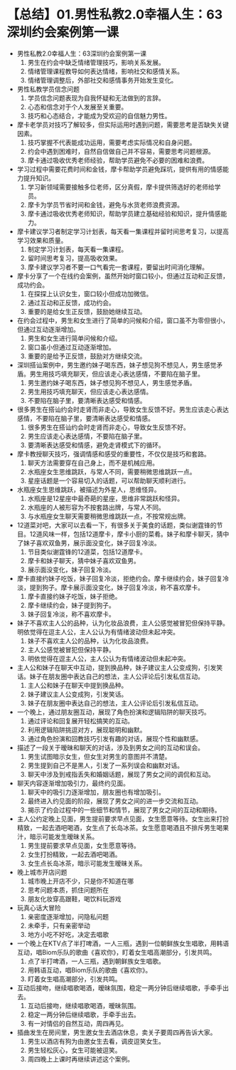 # 【总结】01.男性私教2.0幸福人生：63深圳约会案例第一课

-   男性私教2.0幸福人生：63深圳约会案例第一课
    1.  男生在约会中缺乏情绪管理技巧，影响关系发展。
    2.  情绪管理课程教导如何表达情绪，影响社交和感情关系。
    3.  情绪管理调整后，外部社交和感情事务开始发生变化。
-   男性私教学员信念问题
    1.  学员信念问题表现为自我怀疑和无法做到的言辞。
    2.  心态和信念对于个人发展至关重要。
    3.  技巧和心态结合，才能成为受欢迎的自信魅力男性。
-   摩卡老学员对技巧了解较多，但实际运用时遇到问题，需要思考是否缺失关键因素。
    1.  技巧掌握不代表能成功运用，需要考虑实际情况和自身问题。
    2.  约会中遇到困难时，自然自信做自己并不容易，需要思考问题根源。
    3.  摩卡通过吸收优秀老师经验，帮助学员避免不必要的困难和浪费。
-   学习过程中需要花费时间和金钱，摩卡帮助学员避免踩坑，提供有用的情感能力提升知识。
    1.  学习新领域需要接触多位老师，区分真假，摩卡提供筛选好的老师给学员。
    2.  摩卡为学员节省时间和金钱，避免与水货老师浪费资源。
    3.  摩卡通过吸收优秀老师知识，帮助学员建立基础经验和知识，提升情感能力。
-   摩卡建议学习者制定学习计划表，每天看一集课程并留时间思考复习，以提高学习效果和质量。
    1.  制定学习计划表，每天看一集课程。
    2.  留时间思考复习，提高吸收效果。
    3.  摩卡建议学习者不要一口气看完一套课程，要留出时间消化理解。
-   摩卡分享了一个在线约会案例，虽然开始时窗口较小，但通过互动和正反馈，成功约会。
    1.  在探探上认识女生，窗口较小但成功加微信。
    2.  通过互动和正反馈，成功约会。
    3.  重要的是给女生正反馈，鼓励她继续互动。
-   在约会过程中，男生和女生进行了简单的问候和介绍，窗口虽不为零但很小，但通过互动逐渐增加。
    1.  男生和女生进行简单问候和介绍。
    2.  窗口虽小但通过互动逐渐增加。
    3.  重要的是给予正反馈，鼓励对方继续交流。
-   深圳搭讪案例中，男生邀约妹子喝东西，妹子想见狗不想见人，男生感觉矛盾。男生用技巧填充聊天，但应该走心表达感情，不要陷在脑子里。
    1.  男生邀约妹子喝东西，妹子想见狗不想见人，男生感觉矛盾。
    2.  男生用技巧填充聊天，但应该走心表达感情。
    3.  不要陷在脑子里，要清晰表达感受和情感。
-   很多男生在搭讪约会时走肾而非走心，导致女生反馈不好。男生应该走心表达感情，不要陷在脑子里，要清晰表达感受和情感。
    1.  很多男生在搭讪约会时走肾而非走心，导致女生反馈不好。
    2.  男生应该走心表达感情，不要陷在脑子里。
    3.  要清晰表达感受和情感，避免走肾模式下的循环。
-   摩卡教授聊天技巧，强调情感和感受的重要性，不仅仅是技巧和套路。
    1.  聊天方法需要穿在自己身上，而不是机械应用。
    2.  水瓶座女生思维跳跃，与常人不同，需要稍微思维跳跃一点。
    3.  星座话题是一个容易切入的话题，可以帮助聊天顺利进行。
-   水瓶座女生思维跳跃，被描述为外星人，思维怪异。
    1.  水瓶座是12星座中最奇葩的星座，思维非常跳跃和怪异。
    2.  水瓶座的人被形容为不按套路出牌，与常人不同。
    3.  与水瓶座女生聊天需要稍微思维跳跃一点，不按常规出牌。
-   12道菜对吧，大家可以去看一下，有很多关于美食的话题，类似谢霆锋的节目。12道风味一样，包括12道摩卡，摩卡小厨的菜肴。妹子和摩卡聊天，猜中了妹子喜欢双鱼男，展示面没变化，妹子回复冷淡。
    1.  节目类似谢霆锋的12道菜，包括12道摩卡。
    2.  摩卡和妹子聊天，猜中妹子喜欢双鱼男。
    3.  展示面没变化，妹子回复冷淡。
-   摩卡直接约妹子吃饭，妹子回复冷淡，拒绝约会。摩卡继续约会，妹子回复冷淡，提到狗子。摩卡展示面没变化，妹子回复冷淡，称不喜欢摩卡。
    1.  摩卡直接约妹子吃饭，妹子拒绝。
    2.  摩卡继续约会，妹子提到狗子。
    3.  妹子回复冷淡，称不喜欢摩卡。
-   妹子不喜欢主人公的品种，认为化妆品浪费，主人公感觉被冒犯但保持平静。明依觉得在逗主人公，主人公认为有情绪波动但未起冲突。
    1.  妹子不喜欢主人公的品种，认为化妆品浪费。
    2.  主人公感觉被冒犯但保持平静。
    3.  明依觉得在逗主人公，主人公认为有情绪波动但未起冲突。
-   主人公和妹子在聊天中互动，提到换品种，妹子建议主人公变成狗，引发笑话。妹子在朋友圈中表达自己的想法，主人公评论后引发私信互动。
    1.  主人公和妹子在聊天中提到换品种。
    2.  妹子建议主人公变成狗，引发笑话。
    3.  妹子在朋友圈中表达自己的想法，主人公评论后引发私信互动。
-   一个晚上，通过朋友圈互动，展现了角色扮演和逻辑陷阱的聊天技巧。
    1.  通过评论和回复展开轻松搞笑的互动。
    2.  利用逻辑陷阱挑逗对方，展现聪明和幽默。
    3.  通过角色扮演和回教技巧引发有趣的对话，展现个性和幽默感。
-   描述了一段关于暧昧和聊天的对话，涉及到男女之间的互动和误会。
    1.  男生试图暗示女生，但女生对男生的意图并不清楚。
    2.  男生提到自己不是黑人，引发了一系列误会和幽默对话。
    3.  聊天中涉及到戒指丢失和婚姻话题，展现了男女之间的调侃和互动。
-   聊天内容逐渐增加吸引力，最终约见面。
    1.  聊天中的吸引力逐渐增加，朋友圈也有增加吸引。
    2.  最终进入约见面的阶段，展现了男女之间的进一步交流和互动。
    3.  揭示了约会过程中的一些细节和情节，展现了男女之间的互动和期待。
-   主人公约定晚上见面，男生提前要求早点见面，女生愿意等待。女生出来打扮精致，一起去酒吧喝酒，女生点了长岛冰茶。女生愿意喝酒且不排斥男生喝果汁，暗示可能发生暧昧关系。
    1.  男生提前要求早点见面，女生愿意等待。
    2.  女生打扮精致，一起去酒吧喝酒。
    3.  女生点长岛冰茶，暗示可能发生暧昧关系。
-   晚上城市开店问题
    1.  城市晚上开店不少，只是你不知道在哪
    2.  思考问题本质，抓住问题所在
    3.  朋友化妆穿高跟鞋，喝饮料玩游戏
-   玩真心话大冒险
    1.  亲密度逐渐增加，问隐私问题
    2.  未牵手，只有亲密举动
    3.  地方小吃不好吃，决定去唱歌
-   一个晚上在KTV点了半打啤酒，一人三瓶，遇到一位朝鲜族女生唱歌，用韩语互动，唱Biom乐队的歌曲《喜欢你》，盯着女生唱高潮部分，引发共鸣。
    1.  点了半打啤酒，一人三瓶，遇到朝鲜族女生唱歌。
    2.  用韩语互动，唱Biom乐队的歌曲《喜欢你》。
    3.  盯着女生唱高潮部分，引发共鸣。
-   互动后接吻，继续唱歌喝酒，暧昧氛围，稳定一两分钟后继续唱歌，手牵手出去。
    1.  互动后接吻，继续唱歌喝酒，暧昧氛围。
    2.  稳定一两分钟后继续唱歌，手牵手出去。
    3.  有一对情侣的自然互动，周四再见。
-   插曲发生在房间里，男生邀女生去酒店休息，卖关子要周四再告诉大家。
    1.  男生以酒店有狗为由邀女生去看，调皮逗笑女生。
    2.  男生轻松灰心，女生可能被逗笑。
    3.  周四晚上上课时再继续讲述这个案例。